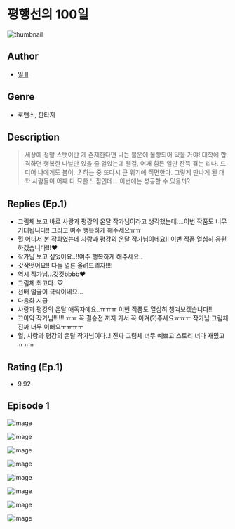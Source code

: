 # 평행선의 100일
![thumbnail](https://image-comic.pstatic.net/user_contents_data/challenge_comic/2023/05/23/301773/upload_3689355429796734007_480x623.jpeg)

## Author
- [일 Il](https://comic.naver.com/artistTitle?id=301773)

## Genre
- 로맨스, 판타지

## Description
> 세상에 정말 스탯이란 게 존재한다면 나는 불운에 몰빵되어 있을 거야! 대학에 합격하면 행복한 나날만 있을 줄 알았는데 웬걸, 어째 힘든 일만 잔뜩 겪는 리나. 드디어 나에게도 봄이...? 하는 중 또다시 큰 위기에 직면한다. 그렇게 만나게 된 대학 사람들이 어째 다 묘한 느낌인데... 이번에는 성공할 수 있을까?

## Replies (Ep.1)
- 그림체 보고 바로 사랑과 평강의 온달 작가님이라고 생각했는데....이번 작품도 너무 기대됩니다!! 그리고 여주 행복하게 해주세요ㅠㅠ
- 헐 어디서 본 작화였는데 사랑과 평강의 온달 작가님이네요!! 이번 작품 열심히 응원하겠습니다!!!❤️
- 작가님 보고 싶었어요..!!여주 행복하게 해주세요..
- 갓작떳어요!! 다들 얼른 올려드리자!!!!
- 역시 작가님...갓갓bbbb♥
- 그림체 최고다..♡
- 선배 얼굴이 극락이네요...
- 다음화 시급
- 사랑과 평강의 온달 애독자에요..ㅠㅠㅠ 이번 작품도 열심히 챙겨보겠습니다!!
- 끄아악 작가님!!!!!! ㅠㅠ 꼭 결승전 까지 가서 꼭 이겨(?)주세요ㅠㅠㅠ 작가님 그림체 진짜 너무 이뻐요ㅜㅠㅠㅜ
- 헐, 사랑과 평강의 온달 작가님이다..! 진짜 그림체 너무 예쁘고 스토리 너마 재밌고 ㅠㅠㅠ

## Rating (Ep.1)
- 9.92

## Episode 1
![image](https://image-comic.pstatic.net/user_contents_data/challenge_comic/2023/05/23/301773/upload_4135204298188665392.jpeg)

![image](https://image-comic.pstatic.net/user_contents_data/challenge_comic/2023/05/23/301773/upload_7377512334390092338.jpeg)

![image](https://image-comic.pstatic.net/user_contents_data/challenge_comic/2023/05/23/301773/upload_3991143891631891044.jpeg)

![image](https://image-comic.pstatic.net/user_contents_data/challenge_comic/2023/05/23/301773/upload_7221858690967692642.jpeg)

![image](https://image-comic.pstatic.net/user_contents_data/challenge_comic/2023/05/23/301773/upload_3846467046458276198.jpeg)

![image](https://image-comic.pstatic.net/user_contents_data/challenge_comic/2023/05/23/301773/upload_7090411161005799010.jpeg)

![image](https://image-comic.pstatic.net/user_contents_data/challenge_comic/2023/05/23/301773/upload_3546131936326017637.jpeg)

![image](https://image-comic.pstatic.net/user_contents_data/challenge_comic/2023/05/23/301773/upload_7234580026760704568.jpeg)
